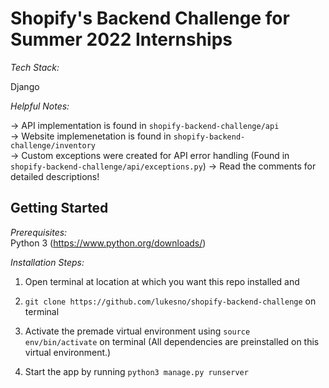 # Shopify's Backend Challenge for Summer 2022 Internships

_Tech Stack:_  

Django

_Helpful Notes:_  

-> API implementation is found in `shopify-backend-challenge/api`   
-> Website implemenetation is found in `shopify-backend-challenge/inventory`  
-> Custom exceptions were created for API error handling (Found in `shopify-backend-challenge/api/exceptions.py`)
-> Read the comments for detailed descriptions!


## Getting Started

_Prerequisites:_   
Python 3 (https://www.python.org/downloads/)

_Installation Steps:_
1. Open terminal at location at which you want this repo installed and 

2. `git clone https://github.com/lukesno/shopify-backend-challenge` on terminal

3. Activate the premade virtual environment using `source env/bin/activate` on terminal (All dependencies are preinstalled on this virtual environment.)

4. Start the app by running `python3 manage.py runserver`
